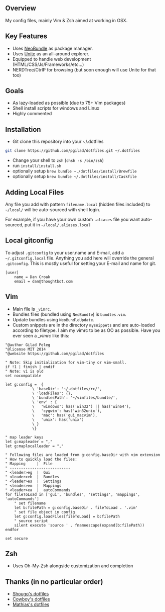 ## Overview
My config files, mainly Vim & Zsh aimed at working in OSX.

## Key Features
- Uses [NeoBundle](https://github.com/Shougo/neobundle.vim) as package manager.
- Uses [Unite](https://github.com/Shougo/unite.vim) as an all-around explorer.
- Equipped to handle web development (HTML/CSS/Js/Frameworks/etc...)
- NERDTree/CtrlP for browsing (but soon enough will use Unite for that too)

## Goals

- As lazy-loaded as possible (due to 75+ Vim packages)
- Shell install scripts for windows and Linux
- Highly commented

## Installation

- Git clone this repository into your ~/.dotfiles
```sh
git clone https://github.com/pgilad/dotfiles.git ~/.dotfiles
```
- Change your shell to `zsh` (`chsh -s /bin/zsh`)
- run `install/install.sh`
- optionally setup `brew bundle ~./dotfiles/install/Brewfile`
- optionally setup `brew bundle ~/.dotfiles/install/Caskfile`

## Adding Local Files

Any file you add with pattern `filename.local` (hidden files included) to `~/local/` will be auto-sourced with shell login.

For example, if you have your own custom `.aliases` file you want auto-sourced, put it in `~/local/.aliases.local`

## Local gitconfig

To adjust `.gitconfig` to your user.name and E-mail, add a `~/.gitconfig.local` file.
Anything you add here will override the general `.gitconfig`. This is mostly useful for setting
your E-mail and name for git.

```
[user]
    name = Dan Croak
    email = dan@thoughtbot.com
```

## Vim

- Main file is `_vimrc`.
- Bundles files (bundled using `NeoBundle`) is `bundles.vim`.
- Update bundles using `NeoBundleUpdate`.
- Custom snippets are in the directory `mysnippets` and are auto-loaded according to filetype.
I aim my vimrc to be as OO as possible. Have you ever seen a *_vimrc* like this:

```vim
"@author Gilad Peleg
"@license MIT 2014
"@website https://github.com/pgilad/dotfiles

" Note: Skip initialization for vim-tiny or vim-small.
if !1 | finish | endif
" Note: vi is old
set nocompatible

let g:config =  {
            \ 'baseDir': '~/.dotfiles/rc/',
            \ 'loadFiles': {},
            \ 'bundlesPath': '~/vimfiles/bundle/',
            \ 'env' : {
            \   'windows': has('win32') || has('win64'),
            \   'cygwin': has('win32unix'),
            \   'mac': has('gui_macvim'),
            \   'unix': has('unix')
            \ }
            \}

" map leader keys
let g:mapleader = ","
let g:maplocalleader = ","

" Following files are loaded from g:config.baseDir with vim extension
" How to quickly load the files:
" Mapping     |  File
" ---------------------------
" <leader>eg  |  Gui
" <leader>eb  |  Bundles
" <leader>es  |  Settings
" <leader>em  |  Mappings
" <leader>ea  |  autoCommands
for fileToLoad in ['gui', 'bundles', 'settings', 'mappings', 'autoCommands']
    " set filename
    let b:filePath = g:config.baseDir . fileToLoad . '.vim'
    " set file object in config
    let g:config.loadFiles[fileToLoad] = b:filePath
    " source script
    silent execute 'source ' . fnameescape(expand(b:filePath))
endfor

set secure
```

## Zsh

- Uses Oh-My-Zsh alongside customization and completion

## Thanks (in no particular order)

- [Shougo's dotfiles](https://github.com/Shougo/shougo-s-github)
- [Cowboy's dotfiles](https://github.com/cowboy/dotfiles)
- [Mathias's dotfiles](https://github.com/mathiasbynens/dotfiles)
